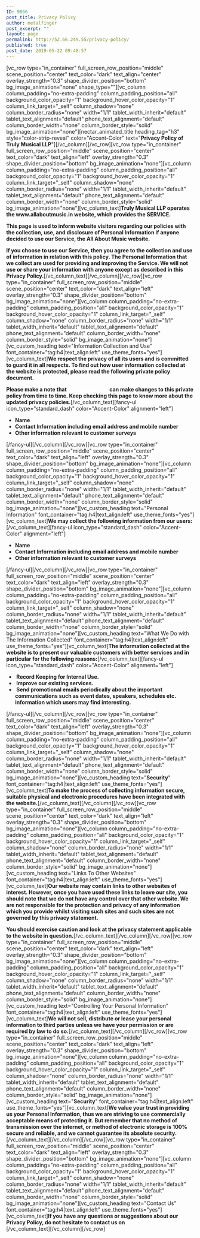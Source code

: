```yaml
---
ID: 9866
post_title: Privacy Policy
author: metalfinger
post_excerpt: ""
layout: page
permalink: http://52.66.249.55/privacy-policy/
published: true
post_date: 2019-05-22 09:48:57
---
```

<p>[vc_row type="in_container" full_screen_row_position="middle" scene_position="center" text_color="dark" text_align="center" overlay_strength="0.3" shape_divider_position="bottom" bg_image_animation="none" shape_type=""][vc_column column_padding="no-extra-padding" column_padding_position="all" background_color_opacity="1" background_hover_color_opacity="1" column_link_target="_self" column_shadow="none" column_border_radius="none" width="1/1" tablet_width_inherit="default" tablet_text_alignment="default" phone_text_alignment="default" column_border_width="none" column_border_style="solid" bg_image_animation="none"][nectar_animated_title heading_tag="h3" style="color-strip-reveal" color="Accent-Color" text="<b>Privacy Policy of Truly Musical LLP</b>"][/vc_column][/vc_row][vc_row type="in_container" full_screen_row_position="middle" scene_position="center" text_color="dark" text_align="left" overlay_strength="0.3" shape_divider_position="bottom" bg_image_animation="none"][vc_column column_padding="no-extra-padding" column_padding_position="all" background_color_opacity="1" background_hover_color_opacity="1" column_link_target="_self" column_shadow="none" column_border_radius="none" width="1/1" tablet_width_inherit="default" tablet_text_alignment="default" phone_text_alignment="default" column_border_width="none" column_border_style="solid" bg_image_animation="none"][vc_column_text]<strong>Truly Musical LLP operates the www.allaboutmusic.in website, which provides the SERVICE.</strong></p>
<p><strong>This page is used to inform website visitors regarding our policies with the collection, use, and disclosure of Personal Information if anyone decided to use our Service, the All About Music website.</strong></p>
<p><strong>If you choose to use our Service, then you agree to the collection and use of information in relation with this policy. The Personal Information that we collect are used for providing and improving the Service. We will not use or share your information with anyone except as described in this Privacy Policy.</strong>[/vc_column_text][/vc_column][/vc_row][vc_row type="in_container" full_screen_row_position="middle" scene_position="center" text_color="dark" text_align="left" overlay_strength="0.3" shape_divider_position="bottom" bg_image_animation="none"][vc_column column_padding="no-extra-padding" column_padding_position="all" background_color_opacity="1" background_hover_color_opacity="1" column_link_target="_self" column_shadow="none" column_border_radius="none" width="1/1" tablet_width_inherit="default" tablet_text_alignment="default" phone_text_alignment="default" column_border_width="none" column_border_style="solid" bg_image_animation="none"][vc_custom_heading text="Information Collection and Use" font_container="tag:h4|text_align:left" use_theme_fonts="yes"][vc_column_text]<strong>We respect the privacy of all its users and is committed to guard it in all respects. To find out how user information collected at the website is protected, please read the following private policy document.</strong></p>
<p><strong>Please make a note that </strong><strong class="pink_back" style="color:white;">All About Music</strong><strong> can make changes to this private policy from time to time. Keep checking this page to know more about the updated privacy policies.</strong>[/vc_column_text][fancy-ul icon_type="standard_dash" color="Accent-Color" alignment="left"]</p>
<ul>
<li style="font-weight: 400;"><strong>Name</strong></li>
<li style="font-weight: 400;"><strong>Contact Information including email address and mobile number</strong></li>
<li style="font-weight: 400;"><strong>Other information relevant to customer surveys</strong></li>
</ul>
<p>[/fancy-ul][/vc_column][/vc_row][vc_row type="in_container" full_screen_row_position="middle" scene_position="center" text_color="dark" text_align="left" overlay_strength="0.3" shape_divider_position="bottom" bg_image_animation="none"][vc_column column_padding="no-extra-padding" column_padding_position="all" background_color_opacity="1" background_hover_color_opacity="1" column_link_target="_self" column_shadow="none" column_border_radius="none" width="1/1" tablet_width_inherit="default" tablet_text_alignment="default" phone_text_alignment="default" column_border_width="none" column_border_style="solid" bg_image_animation="none"][vc_custom_heading text="Personal Information" font_container="tag:h4|text_align:left" use_theme_fonts="yes"][vc_column_text]<strong>We may collect the following information from our users:</strong>[/vc_column_text][fancy-ul icon_type="standard_dash" color="Accent-Color" alignment="left"]</p>
<ul>
<li style="font-weight: 400;"><strong>Name</strong></li>
<li style="font-weight: 400;"><strong>Contact Information including email address and mobile number</strong></li>
<li style="font-weight: 400;"><strong>Other information relevant to customer surveys</strong></li>
</ul>
<p>[/fancy-ul][/vc_column][/vc_row][vc_row type="in_container" full_screen_row_position="middle" scene_position="center" text_color="dark" text_align="left" overlay_strength="0.3" shape_divider_position="bottom" bg_image_animation="none"][vc_column column_padding="no-extra-padding" column_padding_position="all" background_color_opacity="1" background_hover_color_opacity="1" column_link_target="_self" column_shadow="none" column_border_radius="none" width="1/1" tablet_width_inherit="default" tablet_text_alignment="default" phone_text_alignment="default" column_border_width="none" column_border_style="solid" bg_image_animation="none"][vc_custom_heading text="What We Do with The Information Collected" font_container="tag:h4|text_align:left" use_theme_fonts="yes"][vc_column_text]<strong>The information collected at the website is to present our valuable customers with better services and in particular for the following reasons:</strong>[/vc_column_text][fancy-ul icon_type="standard_dash" color="Accent-Color" alignment="left"]</p>
<ul>
<li style="font-weight: 400;"><strong> Record Keeping for Internal Use.</strong></li>
<li style="font-weight: 400;"><strong> Improve our existing services.</strong></li>
<li style="font-weight: 400;"><strong> Send promotional emails periodically about the important communications such as event dates, speakers, schedules etc. information which users may find interesting.</strong></li>
</ul>
<p>[/fancy-ul][/vc_column][/vc_row][vc_row type="in_container" full_screen_row_position="middle" scene_position="center" text_color="dark" text_align="left" overlay_strength="0.3" shape_divider_position="bottom" bg_image_animation="none"][vc_column column_padding="no-extra-padding" column_padding_position="all" background_color_opacity="1" background_hover_color_opacity="1" column_link_target="_self" column_shadow="none" column_border_radius="none" width="1/1" tablet_width_inherit="default" tablet_text_alignment="default" phone_text_alignment="default" column_border_width="none" column_border_style="solid" bg_image_animation="none"][vc_custom_heading text="<b>Security</b>" font_container="tag:h4|text_align:left" use_theme_fonts="yes"][vc_column_text]<strong>To make the process of collecting information secure, suitable physical and electronic procedures have been integrated with the website.</strong>[/vc_column_text][/vc_column][/vc_row][vc_row type="in_container" full_screen_row_position="middle" scene_position="center" text_color="dark" text_align="left" overlay_strength="0.3" shape_divider_position="bottom" bg_image_animation="none"][vc_column column_padding="no-extra-padding" column_padding_position="all" background_color_opacity="1" background_hover_color_opacity="1" column_link_target="_self" column_shadow="none" column_border_radius="none" width="1/1" tablet_width_inherit="default" tablet_text_alignment="default" phone_text_alignment="default" column_border_width="none" column_border_style="solid" bg_image_animation="none"][vc_custom_heading text="Links To Other Websites" font_container="tag:h4|text_align:left" use_theme_fonts="yes"][vc_column_text]<strong>Our website may contain links to other websites of interest. However, once you have used these links to leave our site, you should note that we do not have any control over that other website. We are not responsible for the protection and privacy of any information which you provide whilst visiting such sites and such sites are not governed by this privacy statement.<br />
</strong></p>
<p><strong>You should exercise caution and look at the privacy statement applicable to the website in question.</strong>[/vc_column_text][/vc_column][/vc_row][vc_row type="in_container" full_screen_row_position="middle" scene_position="center" text_color="dark" text_align="left" overlay_strength="0.3" shape_divider_position="bottom" bg_image_animation="none"][vc_column column_padding="no-extra-padding" column_padding_position="all" background_color_opacity="1" background_hover_color_opacity="1" column_link_target="_self" column_shadow="none" column_border_radius="none" width="1/1" tablet_width_inherit="default" tablet_text_alignment="default" phone_text_alignment="default" column_border_width="none" column_border_style="solid" bg_image_animation="none"][vc_custom_heading text="Controlling Your Personal Information" font_container="tag:h4|text_align:left" use_theme_fonts="yes"][vc_column_text]<strong>We will not sell, distribute or lease your personal information to third parties unless we have your permission or are required by law to do so.</strong>[/vc_column_text][/vc_column][/vc_row][vc_row type="in_container" full_screen_row_position="middle" scene_position="center" text_color="dark" text_align="left" overlay_strength="0.3" shape_divider_position="bottom" bg_image_animation="none"][vc_column column_padding="no-extra-padding" column_padding_position="all" background_color_opacity="1" background_hover_color_opacity="1" column_link_target="_self" column_shadow="none" column_border_radius="none" width="1/1" tablet_width_inherit="default" tablet_text_alignment="default" phone_text_alignment="default" column_border_width="none" column_border_style="solid" bg_image_animation="none"][vc_custom_heading text="<b>Security</b>" font_container="tag:h4|text_align:left" use_theme_fonts="yes"][vc_column_text]<strong>We value your trust in providing us your Personal Information, thus we are striving to use commercially acceptable means of protecting it. But remember that no method of transmission over the internet, or method of electronic storage is 100% secure and reliable, and we cannot guarantee its absolute security.</strong>[/vc_column_text][/vc_column][/vc_row][vc_row type="in_container" full_screen_row_position="middle" scene_position="center" text_color="dark" text_align="left" overlay_strength="0.3" shape_divider_position="bottom" bg_image_animation="none"][vc_column column_padding="no-extra-padding" column_padding_position="all" background_color_opacity="1" background_hover_color_opacity="1" column_link_target="_self" column_shadow="none" column_border_radius="none" width="1/1" tablet_width_inherit="default" tablet_text_alignment="default" phone_text_alignment="default" column_border_width="none" column_border_style="solid" bg_image_animation="none"][vc_custom_heading text="Contact Us" font_container="tag:h4|text_align:left" use_theme_fonts="yes"][vc_column_text]<strong>If you have any questions or suggestions about our Privacy Policy, do not hesitate to contact us on </strong><strong class="pink_back" style="color: white;">info@allaboutmusic.in </strong>[/vc_column_text][/vc_column][/vc_row]</p>
